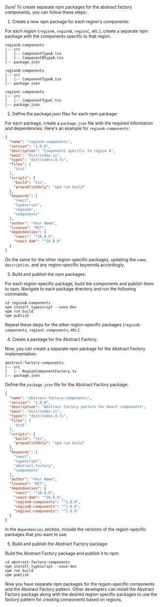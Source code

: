 Sure! To create separate npm packages for the abstract factory components, you can follow these steps:

1. Create a new npm package for each region's components:

For each region (`regionA`, `regionB`, `regionC`, etc.), create a separate npm package with the components specific to that region.

```
regionA-components
|-- src
|   |-- ComponentTypeA.tsx
|   |-- ComponentBTypeA.tsx
|-- package.json

regionB-components
|-- src
|   |-- ComponentTypeB.tsx
|-- package.json

regionC-components
|-- src
|   |-- ComponentTypeC.tsx
|-- package.json
```

2. Define the package.json files for each npm package:

For each package, create a `package.json` file with the required information and dependencies. Here's an example for `regionA-components`:

```json
{
  "name": "regionA-components",
  "version": "1.0.0",
  "description": "Components specific to region A",
  "main": "dist/index.js",
  "types": "dist/index.d.ts",
  "files": [
    "dist"
  ],
  "scripts": {
    "build": "tsc",
    "prepublishOnly": "npm run build"
  },
  "keywords": [
    "react",
    "typescript",
    "regionA",
    "components"
  ],
  "author": "Your Name",
  "license": "MIT",
  "dependencies": {
    "react": "^16.8.0",
    "react-dom": "^16.8.0"
  }
}
```

Do the same for the other region-specific packages, updating the `name`, `description`, and any region-specific keywords accordingly.

3. Build and publish the npm packages:

For each region-specific package, build the components and publish them to npm. Navigate to each package directory and run the following commands:

```
cd regionA-components
npm install typescript --save-dev
npm run build
npm publish
```

Repeat these steps for the other region-specific packages (`regionB-components`, `regionC-components`, etc.).

4. Create a package for the Abstract Factory:

Now, you can create a separate npm package for the Abstract Factory implementation.

```
abstract-factory-components
|-- src
|   |-- RegionComponentFactory.ts
|-- package.json
```

Define the `package.json` file for the Abstract Factory package:

```json
{
  "name": "abstract-factory-components",
  "version": "1.0.0",
  "description": "Abstract factory pattern for React components",
  "main": "dist/index.js",
  "types": "dist/index.d.ts",
  "files": [
    "dist"
  ],
  "scripts": {
    "build": "tsc",
    "prepublishOnly": "npm run build"
  },
  "keywords": [
    "react",
    "typescript",
    "abstract-factory",
    "components"
  ],
  "author": "Your Name",
  "license": "MIT",
  "dependencies": {
    "react": "^16.8.0",
    "react-dom": "^16.8.0",
    "regionA-components": "^1.0.0",
    "regionB-components": "^1.0.0",
    "regionC-components": "^1.0.0"
  }
}
```

In the `dependencies` section, include the versions of the region-specific packages that you want to use.

5. Build and publish the Abstract Factory package:

Build the Abstract Factory package and publish it to npm:

```
cd abstract-factory-components
npm install typescript --save-dev
npm run build
npm publish
```

Now you have separate npm packages for the region-specific components and the Abstract Factory pattern. Other developers can install the Abstract Factory package along with the desired region-specific packages to use the factory pattern for creating components based on regions.
